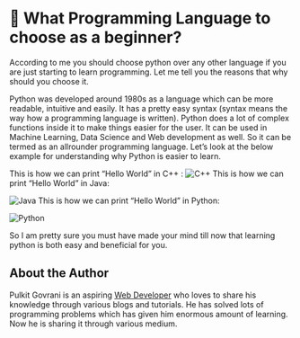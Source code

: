 # 🎇 What Programming Language to choose as a beginner?

According to me you should choose python over any other language if you are just
starting to learn programming. Let me tell you the reasons that why should you
choose it.

Python was developed around 1980s as a language which can be more readable,
intuitive and easily. It has a pretty easy syntax (syntax means the way how a
programming language is written). Python does a lot of complex functions inside
it to make things easier for the user. It can be used in Machine Learning, Data
Science and Web development as well. So it can be termed as an allrounder
programming language. Let’s look at the below example for understanding why
Python is easier to learn.

This is how we can print “Hello World” in C++ :
![C++](_static/images/What_Programming_Language_Images/c++.png) 
This is how we can print “Hello World” in Java:

![Java](_static/images/What_Programming_Language_Images/java.png)
This is how we can print “Hello World” in Python:

![Python](_static/images/What_Programming_Language_Images/python.png)

So I am pretty sure you must have made your mind till now that learning python
is both easy and beneficial for you.

## About the Author

Pulkit Govrani is an aspiring
[Web Developer](https://www.upwork.com/freelancers/~01701403d8b0e94e03) who
loves to share his knowledge through various blogs and tutorials. He has solved
lots of programming problems which has given him enormous amount of learning.
Now he is sharing it through various medium.
